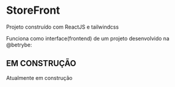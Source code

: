 # StoreFront

Projeto construído com ReactJS e tailwindcss

Funciona como interface(frontend) de um projeto desenvolvido na @betrybe:

## EM CONSTRUÇÃO

Atualmente em construção
